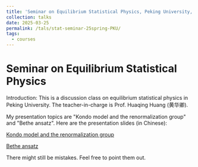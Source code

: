 ```yaml
---
title: 'Seminar on Equilibrium Statistical Physics, Peking University, 2025 spring'
collection: talks
date: 2025-03-25
permalink: /tals/stat-seminar-25spring-PKU/
tags:
  - courses
---
```


# Seminar on Equilibrium Statistical Physics

Introduction: This is a discussion class on equilibrium statistical physics in Peking University. The teacher-in-charge is Prof. Huaqing Huang (黄华卿).

My presentation topics are "Kondo model and the renormalization group" and "Bethe ansatz". Here are the presentation slides (in Chinese):

[Kondo model and the renormalization group](https://Sophus-PHLin.github.io/files/kondo.pdf)

[Bethe ansatz](https://Sophus-PHLin.github.io/files/bethe.pdf)

There might still be mistakes. Feel free to point them out.